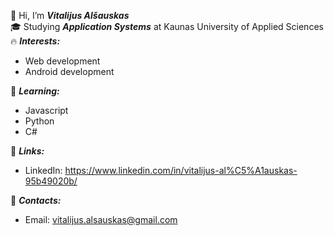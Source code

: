 👋 Hi, I’m ***Vitalijus Alšauskas***<br/>
🎓 Studying ***Application Systems*** at Kaunas University of Applied Sciences
🔥 ***Interests:***
- Web development
- Android development

🌱 ***Learning:***
- Javascript
- Python
- C#

💎 ***Links:***
- LinkedIn: https://www.linkedin.com/in/vitalijus-al%C5%A1auskas-95b49020b/

📮 ***Contacts:***
- Email: vitalijus.alsauskas@gmail.com
